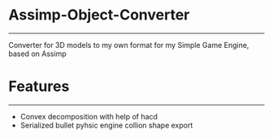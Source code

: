 # Assimp-Object-Converter
-------------------------
Converter for 3D models to my own format for my Simple Game Engine, based on Assimp

# Features
-------------------------
* Convex decomposition with help of hacd
* Serialized bullet pyhsic engine collion shape export
